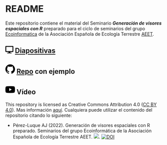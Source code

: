 # README 

Este repositorio contiene el material del Seminario ***Generación de visores espaciales con R*** preparado para el ciclo de seminarios del grupo [Ecoinformatica](https://ecoinfaeet.github.io/) de la Asociación Española de Ecología Terrestre [AEET](http://www.aeet.org/es/). 

## <img src='img/display-solid.svg' width='25'> [Diapositivas](https://ajpelu.github.io/visores_geograficos_r/slides.html)

## <img src='img/github.svg' width='30'> [Repo](https://github.com/ajpelu/visores_geograficos_r_ejemplo) con ejemplo 

## <img src='img/youtube.svg' width='30'> Vídeo

This repository is licensed as Creative Commons Attribution 4.0 ([CC BY 4.0](https://creativecommons.org/licenses/by/4.0/)). Mas información [aquí](/LICENSE). Cualquiera puede utilizar el contenido del repositorio citando lo siguiente: 

* Pérez-Luque AJ (2022). Generación de visores espaciales con R preparado. Seminarios del grupo Ecoinformática de la Asociación Española de Ecología Terrestre
  AEET. ![](https://img.shields.io/badge/version-1.0.0-green.svg).   [![DOI](https://zenodo.org/badge/487946164.svg)](https://zenodo.org/badge/latestdoi/487946164)

